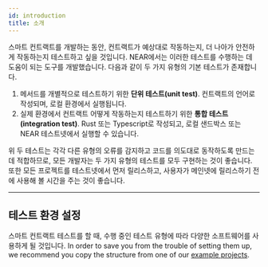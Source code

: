 ```yaml
---
id: introduction
title: 소개
---
```


스마트 컨트랙트를 개발하는 동안, 컨트랙트가 예상대로 작동하는지, 더 나아가 안전하게 작동하는지 테스트하고 싶을 것입니다. NEAR에서는 이러한 테스트를 수행하는 데 도움이 되는 도구를 개발했습니다. 다음과 같이 두 가지 유형의 기본 테스트가 존재합니다.

1. 메서드를 개별적으로 테스트하기 위한 **단위 테스트(unit test)**. 컨트랙트의 언어로 작성되며, 로컬 환경에서 실행됩니다.
2. 실제 환경에서 컨트랙트 어떻게 작동하는지 테스트하기 위한 **통합 테스트(integration test)**. Rust 또는 Typescript로 작성되고, 로컬 샌드박스 또는 NEAR 테스트넷에서 실행할 수 있습니다.

위 두 테스트는 각각 다른 유형의 오류를 감지하고 코드를 의도대로 동작하도록 만드는 데 적합하므로, 모든 개발자는 두 가지 유형의 테스트를 모두 구현하는 것이 좋습니다. 또한 모든 프로젝트를 테스트넷에서 먼저 릴리스하고, 사용자가 메인넷에 릴리스하기 전에 사용해 볼 시간을 주는 것이 좋습니다.

---

## 테스트 환경 설정

스마트 컨트랙트 테스트를 할 때, 수행 중인 테스트 유형에 따라 다양한 소프트웨어를 사용하게 될 것입니다. In order to save you from the trouble of setting them up, we recommend you copy the structure from one of our [example projects](https://github.com/near-examples).
